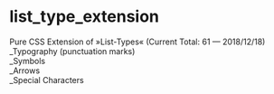 # list_type_extension
Pure CSS Extension of »List-Types« (Current Total: 61 — 2018/12/18)<br>
_Typography (punctuation marks)<br>
_Symbols<br>
_Arrows<br>
_Special Characters
